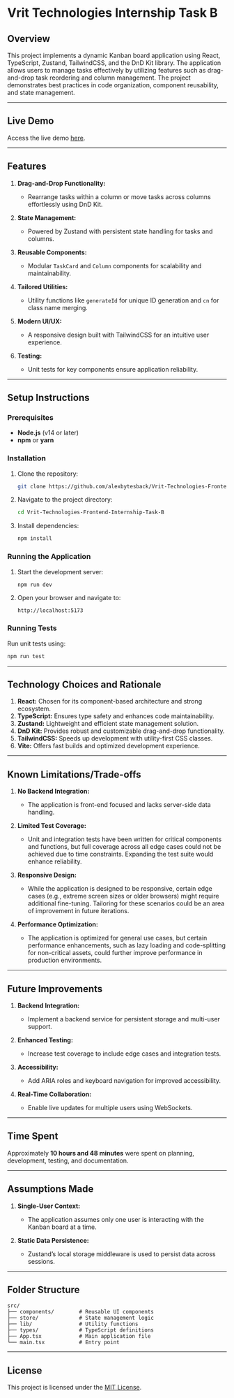 # Vrit Technologies Internship Task B

## Overview
This project implements a dynamic Kanban board application using React, TypeScript, Zustand, TailwindCSS, and the DnD Kit library. The application allows users to manage tasks effectively by utilizing features such as drag-and-drop task reordering and column management. The project demonstrates best practices in code organization, component reusability, and state management.

---

## Live Demo
Access the live demo [here](www.google.com).

---

## Features

1. **Drag-and-Drop Functionality:**
   - Rearrange tasks within a column or move tasks across columns effortlessly using DnD Kit.

2. **State Management:**
   - Powered by Zustand with persistent state handling for tasks and columns.

3. **Reusable Components:**
   - Modular `TaskCard` and `Column` components for scalability and maintainability.

4. **Tailored Utilities:**
   - Utility functions like `generateId` for unique ID generation and `cn` for class name merging.

5. **Modern UI/UX:**
   - A responsive design built with TailwindCSS for an intuitive user experience.

6. **Testing:**
   - Unit tests for key components ensure application reliability.

---

## Setup Instructions

### Prerequisites
- **Node.js** (v14 or later)
- **npm** or **yarn**

### Installation
1. Clone the repository:
   ```bash
   git clone https://github.com/alexbytesback/Vrit-Technologies-Frontend-Internship-Task-B
   ```
2. Navigate to the project directory:
   ```bash
   cd Vrit-Technologies-Frontend-Internship-Task-B
   ```
3. Install dependencies:
   ```bash
   npm install
   ```

### Running the Application
1. Start the development server:
   ```bash
   npm run dev
   ```
2. Open your browser and navigate to:
   ```
   http://localhost:5173
   ```

### Running Tests
Run unit tests using:
```bash
npm run test
```

---

## Technology Choices and Rationale

1. **React:** Chosen for its component-based architecture and strong ecosystem.
2. **TypeScript:** Ensures type safety and enhances code maintainability.
3. **Zustand:** Lightweight and efficient state management solution.
4. **DnD Kit:** Provides robust and customizable drag-and-drop functionality.
5. **TailwindCSS:** Speeds up development with utility-first CSS classes.
6. **Vite:** Offers fast builds and optimized development experience.

---

## Known Limitations/Trade-offs

1. **No Backend Integration:**
   - The application is front-end focused and lacks server-side data handling.

2. **Limited Test Coverage:**
   - Unit and integration tests have been written for critical components and functions, but full coverage across all edge cases could not be achieved due to time constraints. Expanding the test suite would enhance reliability.

3. **Responsive Design:**
   - While the application is designed to be responsive, certain edge cases (e.g., extreme screen sizes or older browsers) might require additional fine-tuning. Tailoring for these scenarios could be an area of improvement in future iterations.

4. **Performance Optimization:**
   - The application is optimized for general use cases, but certain performance enhancements, such as lazy loading and code-splitting for non-critical assets, could further improve performance in production environments.

---

## Future Improvements

1. **Backend Integration:**
   - Implement a backend service for persistent storage and multi-user support.

2. **Enhanced Testing:**
   - Increase test coverage to include edge cases and integration tests.

3. **Accessibility:**
   - Add ARIA roles and keyboard navigation for improved accessibility.

4. **Real-Time Collaboration:**
   - Enable live updates for multiple users using WebSockets.

---

## Time Spent
Approximately **10 hours and 48 minutes** were spent on planning, development, testing, and documentation.

---

## Assumptions Made
1. **Single-User Context:**
   - The application assumes only one user is interacting with the Kanban board at a time.

2. **Static Data Persistence:**
   - Zustand’s local storage middleware is used to persist data across sessions.

---

## Folder Structure
```
src/
├── components/        # Reusable UI components
├── store/             # State management logic
├── lib/               # Utility functions
├── types/             # TypeScript definitions
├── App.tsx            # Main application file
└── main.tsx           # Entry point
```

---

## License
This project is licensed under the [MIT License](https://github.com/alexbytesback/Vrit-Technologies-Frontend-Internship-Task-B/blob/main/LICENSE). 
